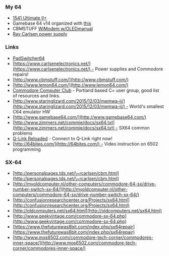 ### My 64

* [1541 Ultimate II+](http://www.1541ultimate.net/content/index.php)
* Gamebase 64 v14 organized with [this](http://www.obliterator918.com/gamebase-64-reorganizer-sd/)
* CBMSTUFF [WiModem w/OLED](https://www.cbmstuff.com/proddetail.php?prod=WiModemOLED)[manual](http://www.cbmstuff.com/downloads/wimodem/wimodem_manual.pdf)
* [Ray Carlsen power supply](http://personalpages.tds.net/\~rcarlsen/custom%20ps.html)

### Links

* [PadSwitcher64](https://www.lemon64.com/forum/viewtopic.php?p=928090&sid=a22778cb8a1acd5bddbfbc5d0ca54015)
* [https://www.carlsenelectronics.net/](https://www.carlsenelectronics.net/) - Power supplies and Commodore repairs!
* [http://www.cbmstuff.com/](http://www.cbmstuff.com/)
* [http://www.lemon64.com/](http://www.lemon64.com/)
* [Commodore Computer Club](http://www.commodorecomputerclub.com/resources/) - Portland based C= user group, good list of resources and links.
* [http://www.staringlizard.com/2015/12/03/memwa-ii/](http://www.staringlizard.com/2015/12/03/memwa-ii/) - World's smallest C64 emulator HW
* [http://www.gamebase64.com/](http://www.gamebase64.com/)
* [http://www.zimmers.net/commie/docs/sx64.txt](http://www.zimmers.net/commie/docs/sx64.txt) - SX64 common problems
* [Q-Link Reloaded](https://www.lyonlabs.org/commodore/qlink/) - Connect to Q-Link right now!
* [http://64bites.com/](http://64bites.com/) - Video instruction on 6502 programming

### SX-64

* [http://personalpages.tds.net/\~rcarlsen/cbm.html](http://personalpages.tds.net/\~rcarlsen/cbm.html)
* [http://myoldcomputer.nl/other-computers/commodore-64-sx/drive-number-switch-sx-64/](http://myoldcomputer.nl/other-computers/commodore-64-sx/drive-number-switch-sx-64/)
* [http://confusionresearchcenter.org/Projects/sx64.html](http://confusionresearchcenter.org/Projects/sx64.html)
* [http://oldcomputers.net/sx64.html](http://oldcomputers.net/sx64.html)
* [http://www.geekvintage.com/commodore-sx-64.php](http://www.geekvintage.com/commodore-sx-64.php)
* [https://www.thefuturewas8bit.com/index.php/sx64repair](https://www.thefuturewas8bit.com/index.php/sx64repair)
* [http://www.mos6502.com/commodore-tech-corner/commodores-inner-space/](http://www.mos6502.com/commodore-tech-corner/commodores-inner-space/)